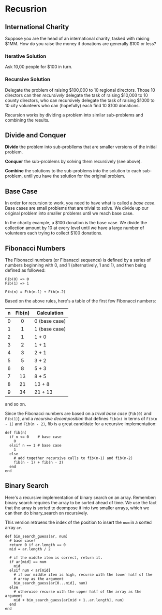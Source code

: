 # Recusrion

## International Charity

Suppose you are the head of an international charity, tasked with
raising $1MM. How do you raise the money if donations are generally
$100 or less?

### Iterative Solution

Ask 10,00 people for $100 in turn.

### Recursive Solution

Delegate the problem of raising $100,000 to 10 regional
directors. Those 10 directors can then *recursively* delegate the task
of raising $10,000 to 10 county directors, who can recursively
delegate the task of raising $1000 to 10 city volunteers who can
(hopefully) each find 10 $100 donations.

Recursion works by dividing a problem into similar sub-problems and
combining the results.

## Divide and Conquer

**Divide** the problem into sub-probllems that are smaller versions of
  the initial problem.

**Conquer** the sub-problems by solving them recursively (see above).

**Combine** the solutions to the sub-problems into the solution to
  each sub-problem, until you have the solution for the original
  problem.

## Base Case

In order for recursion to work, you need to have what is called a
*base case*. Base cases are small problems that are trivial to
solve. We divide up our original problem into smaller problems until
we reach base case.

In the charity example, a $100 donation is the base case. We divide
the collection amount by 10 at every level until we have a large
number of volunteers each trying to collect $100 donations.

## Fibonacci Numbers

The Fibonacci numbers (or Fibanacci sequence) is defined by a series
of numbers beginning with 0, and 1 (alternatively, 1 and 1), and then
being defined as followed:

```
Fib(0) => 0
Fib(1) => 1

Fib(n) = Fib(n-1) + Fib(n-2)
```

Based on the above rules, here's a table of the first few Fibonacci
numbers:

| n     | Fib(n)| Calculation |
|-------|:-----:|-------------|
|0      |0      | 0 (base case)|
|1      |1      | 1 (base case)|
|2      |1      | 1 + 0        |
|3      |2      | 1 + 1        |
|4      |3      | 2 + 1        |
|5      |5      | 3 + 2        |
|6      |8      | 5 + 3        |
|7      |13     | 8 + 5        |
|8      |21     | 13 + 8       |
|9      |34     | 21 + 13      |

and so on.

Since the Fibonacci numbers are based on a *trival base case*
(```Fib(0)``` and ```Fib(1)```), and a *recursive decomposition* that
defines ```Fib(n)``` in terms of ```Fib(n - 1)``` and ```Fib(n -
2)```, fib is a great candidate for a recursive implementation:

```
def fib(n)
  if n <= 0    # base case
    0
  elsif n == 1 # base case
    1
  else
    # add together recursive calls to fib(n-1) and fib(n-2)
    fib(n - 1) + fib(n - 2)
  end
end
```

## Binary Search

Here's a recursive implementation of binary search on an
array. Remember: binary search requires the array to be sorted ahead
of time. We use the fact that the array is sorted to deompose it into
two smaller arrays, which we can then do binary_search on recursively.

This version retruens the index of the position to insert the ```num``` in a
sorted array ```ar```.

```
def bin_search_guess(ar, num)
  # base case!
  return 0 if ar.length == 0
  mid = ar.length / 2

  # if the middle item is correct, return it.
  if ar[mid] == num
    mid
  elsif num < ar[mid]
    # if our middle item is high, recurse with the lower half of the
    # array as the argument
    bin_search_guess(ar[0...mid], num)
  else
    # otherwise recurse with the upper half of the array as the argument
    mid + bin_search_guess(ar[mid + 1..ar.length], num)
  end
end
```
